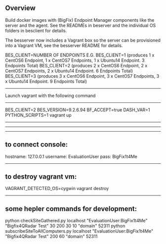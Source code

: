 ## Overview
Build docker images with (BigFix) Endpoint Manager components like the server
and the agent.  See the READMEs in beserver and the individual OS folders in besclient for details.

The besserver now includes a Vagrant box so the server can be provisioned into a Vagrant VM, see the besserver README for details.

BES_CLIENT=NUMBER OF ENDPOINTS
E.G.
BES_CLIENT=1 (produces 1 x CentOS6 Endpoint, 1 x CentOS7 Endpoints, 1 x Ubuntu14 Endpoint. 3 Endpoints Total)
BES_CLIENT=2 (produces 2 x CentOS6 Endpoint, 2 x CentOS7 Endpoints, 2 x Ubuntu14 Endpoint. 6 Endpoints Total)
BES_CLIENT=3 (produces 3 x CentOS6 Endpoint, 3 x CentOS7 Endpoints, 3 x Ubuntu14 Endpoint. 9 Endpoints Total)

********************************************************************************
Launch vagrant with the following command
********************************************************************************
BES_CLIENT=2 BES_VERSION=9.2.6.94 BF_ACCEPT=true DASH_VAR=1 PYTHON_SCRIPTS=1 vagrant up
********************************************************************************
********************************************************************************

--------------------
to connect console:
--------------------
hostname: 127.0.0.1
username: EvaluationUser
pass: BigFix1t4Me

--------------------
to destroy vagrant vm:
--------------------
VAGRANT_DETECTED_OS=cygwin vagrant destroy

--------------------------------------
some hepler commands for development:
--------------------------------------
python checkSiteGathered.py localhost "EvaluationUser:BigFix1t4Me" "Bigfix4QRadar Test" 30 200 30 10 "domain" 52311
python subscribeSiteToAllComputers.py localhost "EvaluationUser:BigFix1t4Me" "Bigfix4QRadar Test" 200 60 "domain" 52311